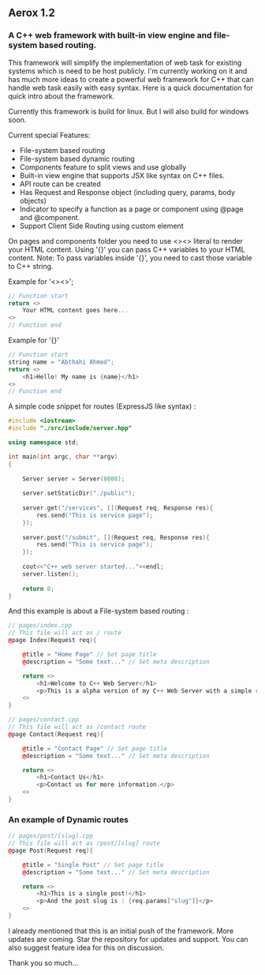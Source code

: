 ## Aerox 1.2
### A C++ web framework with built-in view engine and file-system based routing.

This framework will simplify the implementation of web task for existing systems which is need to be host publicly. I'm currently working on it and has much more ideas to create a powerful web framework for C++ that can handle web task easily with easy syntax. Here is a quick documentation for quick intro about the framework. 

Currently this framework is build for linux. But I will also build for windows soon.

Current special Features:
- File-system based routing
- File-system based dynamic routing
- Components feature to split views and use globally
- Built-in view engine that supports JSX like syntax on C++ files.
- API route can be created
- Has Request and Response object (including query, params, body objects)
- Indicator to specify a function as a page or component using @page and @component.
- Support Client Side Routing using custom element <a-link>

On pages and components folder you need to use <><> literal to render your HTML content. Using '{}' you can pass C++ variables to your HTML content. 
Note: To pass variables inside '{}', you need to cast those variable to C++ string.

Example for '<><>';
```cpp
// Function start
return <>
    Your HTML content goes here...
<>
// Function end
```

Example for '{}'
```cpp
// Function start
string name = "Abthahi Ahmed";
return <>
    <h1>Hello! My name is {name}</h1>
<>
// Function end
```


A simple code snippet for routes (ExpressJS like syntax) : 
```cpp
#include <iostream>
#include "./src/include/server.hpp"

using namespace std;

int main(int argc, char **argv)
{
	
	Server server = Server(8080);
	
	server.setStaticDir("./public");
	
	server.get("/services", [](Request req, Response res){
		res.send("This is service page");
	});
	
	server.post("/submit", [](Request req, Response res){
		res.send("This is service page");
	});
	
	cout<<"C++ web server started..."<<endl;
	server.listen();
	
	return 0;
}
```

And this example is about a File-system based routing : 
```cpp
// pages/index.cpp
// This file will act as / route
@page Index(Request req){

    @title = "Home Page" // Set page title
    @description = "Some text..." // Set meta description

    return <>
        <h1>Welcome to C++ Web Server</h1>
        <p>This is a alpha version of my C++ Web Server with a simple render Engine!</p>
    <>
}
```

```cpp
// pages/contact.cpp
// This file will act as /contact route
@page Contact(Request req){

    @title = "Contact Page" // Set page title
    @description = "Some text..." // Set meta description

    return <>
        <h1>Contact Us</h1>
        <p>Contact us for more information.</p>
    <>
}
```
### An example of Dynamic routes
```cpp
// pages/post/[slug].cpp
// This file will act as /post/[slug] route
@page Post(Request req){

    @title = "Single Post" // Set page title
    @description = "Some text..." // Set meta description

    return <>
        <h1>This is a single post!</h1>
        <p>And the post slug is : {req.params["slug"]}</p>
    <>
}
```

I already mentioned that this is an initial push of the framework. More updates are coming. Star the repository for updates and support. You can also suggest feature idea for this on discussion.

Thank you so much...
